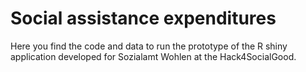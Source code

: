 # Social assistance expenditures
Here you find the code and data to run the prototype of the R shiny application developed for Sozialamt Wohlen at the Hack4SocialGood. 
